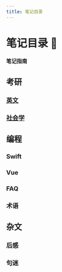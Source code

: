 ```yaml
---
title: 笔记目录
---
```

# 笔记目录 :notebook_with_decorative_cover: 

#### 笔记指南 <Badge text="beta" type="warning"/> <Badge text="预览版"/>

## 考研
### [英文](/kaoyan/english/)
### [社会学](/kaoyan/sociology/)


## 编程
### Swift
### Vue
### FAQ
### 术语


## 杂文
### 后感
### 句迷
